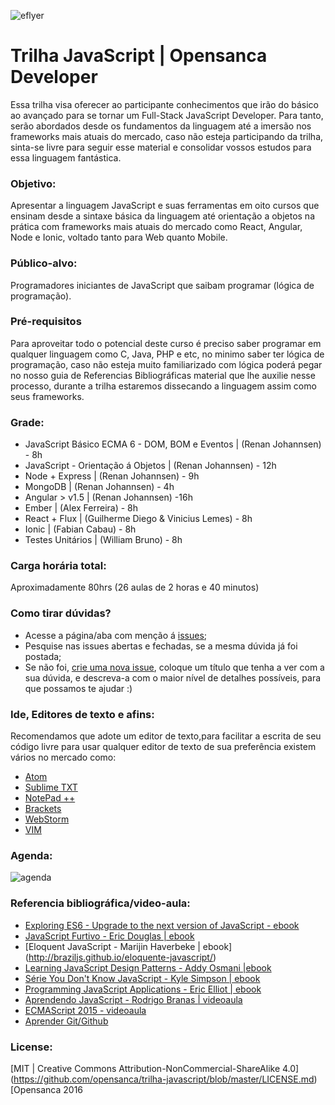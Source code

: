 ![eflyer](https://d21ii91i3y6o6h.cloudfront.net/gallery_images/from_proof/2236/medium/1413860642/javascript.png)


# Trilha JavaScript | Opensanca Developer

Essa trilha visa oferecer ao participante conhecimentos que irão do básico ao avançado para se tornar um Full-Stack JavaScript Developer. Para tanto, serão abordados desde os fundamentos da linguagem até a imersão nos frameworks mais atuais do mercado, caso não esteja participando da trilha, sinta-se livre para seguir esse material e consolidar vossos estudos para essa linguagem fantástica.


### Objetivo:
 Apresentar a linguagem JavaScript e suas ferramentas em oito cursos que ensinam desde a sintaxe básica da linguagem até orientação a objetos na prática com frameworks mais atuais do mercado como React, Angular, Node e Ionic, voltado tanto para Web quanto Mobile.

### Público-alvo:
Programadores iniciantes de JavaScript que saibam programar (lógica de programação).


### Pré-requisitos
Para aproveitar todo o potencial deste curso é preciso saber programar em qualquer linguagem como C, Java, PHP  e etc, no minimo saber ter lógica de programação, caso não esteja muito familiarizado com lógica poderá pegar no nosso guia de Referencias Bibliográficas material que lhe auxilie nesse processo, durante a trilha estaremos dissecando a linguagem assim como seus frameworks.

### Grade:
- JavaScript Básico ECMA 6 - DOM, BOM e Eventos |  (Renan Johannsen) - 8h
- JavaScript  - Orientação á Objetos | (Renan Johannsen) - 12h
- Node + Express | (Renan Johannsen) - 9h
- MongoDB |  (Renan Johannsen) - 4h
- Angular > v1.5 | (Renan Johannsen) -16h
- Ember  | (Alex Ferreira) - 8h
- React + Flux | (Guilherme Diego & Vinicius Lemes) - 8h
- Ionic | (Fabian Cabau) - 8h
- Testes Unitários | (William Bruno) - 8h

### Carga horária total:
Aproximadamente 80hrs (26 aulas de 2 horas e 40 minutos)


### Como tirar dúvidas?
* Acesse a página/aba com menção á [issues](https://github.com/opensanca/trilha-javascript/issues);
* Pesquise nas issues abertas e fechadas, se a mesma dúvida já foi postada;
* Se não foi, [crie uma nova issue](https://github.com/opensanca/trilha-javascript/issues/new), coloque um título que tenha a ver com a sua dúvida, e descreva-a com o maior nível de detalhes possíveis, para que possamos te ajudar :)

### Ide, Editores de texto e afins:
Recomendamos que adote um editor de texto,para facilitar a escrita de seu código livre para usar qualquer editor de texto de sua preferência existem vários no mercado como:
- [Atom](https://atom.io/)
- [Sublime TXT](https://www.sublimetext.com/3)
- [NotePad ++](https://notepad-plus-plus.org/)
- [Brackets](http://brackets.io/)
- [WebStorm](https://www.jetbrains.com/webstorm/)
- [VIM](http://www.vim.org/)



### Agenda:
![agenda](http://photos2.meetupstatic.com/photos/event/4/1/c/6/600_453616838.jpeg)



### Referencia bibliográfica/video-aula:
- [Exploring ES6 - Upgrade to the next version of JavaScript - ebook](http://exploringjs.com/es6/)
- [JavaScript Furtivo - Eric Douglas | ebook](https://leanpub.com/javascriptfurtivo)
- [Eloquent JavaScript - Marijin Haverbeke | ebook] (http://braziljs.github.io/eloquente-javascript/)
- [Learning JavaScript Design Patterns - Addy Osmani |ebook](https://addyosmani.com/resources/essentialjsdesignpatterns/book/)
- [Série You Don't Know JavaScript - Kyle Simpson | ebook](https://github.com/getify/You-Dont-Know-JS)
- [Programming JavaScript Applications - Eric Elliot | ebook](http://chimera.labs.oreilly.com/books/1234000000262/index.html)
- [Aprendendo JavaScript - Rodrigo Branas | videoaula](https://www.youtube.com/playlist?list=PLQCmSnNFVYnT1-oeDOSBnt164802rkegc)
- [ECMAScript 2015 - videoaula](https://www.youtube.com/watch?v=vcoMWWVZS7c&list=PLDm7BSK-M5Yk30T65F5yeuCcStOQBPKq2)
- [Aprender Git/Github](https://github.com/opensanca/hello-git)



### License:

[MIT | Creative Commons Attribution-NonCommercial-ShareAlike 4.0] (https://github.com/opensanca/trilha-javascript/blob/master/LICENSE.md) [Opensanca 2016
